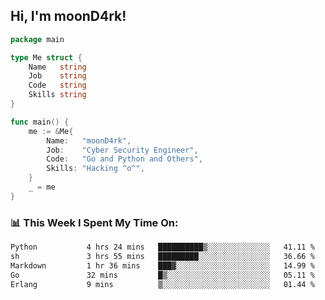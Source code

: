 <h2> Hi, I'm moonD4rk!</h2>

```go
package main

type Me struct {
	Name   string
	Job    string
	Code   string
	Skills string
}

func main() {
	me := &Me{
		Name:   "moonD4rk",
		Job:    "Cyber Security Engineer",
		Code:   "Go and Python and Others",
		Skills: "Hacking ^o^",
	}
	_ = me
}
```

<h3>📊 This Week I Spent My Time On:</h3>
<!-- <img align='right' src="https://github-readme-stats.vercel.app/api?username=moond4rk&show_icons=true&theme=radical", width="300" height="150"> -->

<!--START_SECTION:waka-->

```txt
Python           4 hrs 24 mins   ██████████▒░░░░░░░░░░░░░░   41.11 %
sh               3 hrs 55 mins   █████████░░░░░░░░░░░░░░░░   36.66 %
Markdown         1 hr 36 mins    ███▓░░░░░░░░░░░░░░░░░░░░░   14.99 %
Go               32 mins         █▒░░░░░░░░░░░░░░░░░░░░░░░   05.11 %
Erlang           9 mins          ▒░░░░░░░░░░░░░░░░░░░░░░░░   01.44 %
```

<!--END_SECTION:waka-->

